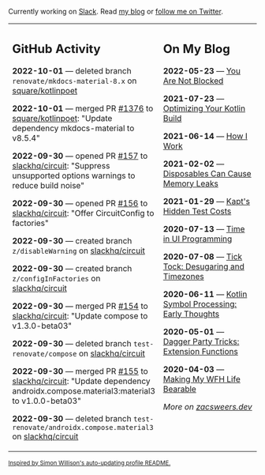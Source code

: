 Currently working on [Slack](https://slack.com/). Read [my blog](https://zacsweers.dev/) or [follow me on Twitter](https://twitter.com/ZacSweers).

<table><tr><td valign="top" width="60%">

## GitHub Activity
<!-- githubActivity starts -->
**2022-10-01** — deleted branch `renovate/mkdocs-material-8.x` on [square/kotlinpoet](https://github.com/square/kotlinpoet)

**2022-10-01** — merged PR [#1376](https://github.com/square/kotlinpoet/pull/1376) to [square/kotlinpoet](https://github.com/square/kotlinpoet): "Update dependency mkdocs-material to v8.5.4"

**2022-09-30** — opened PR [#157](https://github.com/slackhq/circuit/pull/157) to [slackhq/circuit](https://github.com/slackhq/circuit): "Suppress unsupported options warnings to reduce build noise"

**2022-09-30** — opened PR [#156](https://github.com/slackhq/circuit/pull/156) to [slackhq/circuit](https://github.com/slackhq/circuit): "Offer CircuitConfig to factories"

**2022-09-30** — created branch `z/disableWarning` on [slackhq/circuit](https://github.com/slackhq/circuit)

**2022-09-30** — created branch `z/configInFactories` on [slackhq/circuit](https://github.com/slackhq/circuit)

**2022-09-30** — merged PR [#154](https://github.com/slackhq/circuit/pull/154) to [slackhq/circuit](https://github.com/slackhq/circuit): "Update compose to v1.3.0-beta03"

**2022-09-30** — deleted branch `test-renovate/compose` on [slackhq/circuit](https://github.com/slackhq/circuit)

**2022-09-30** — merged PR [#155](https://github.com/slackhq/circuit/pull/155) to [slackhq/circuit](https://github.com/slackhq/circuit): "Update dependency androidx.compose.material3:material3 to v1.0.0-beta03"

**2022-09-30** — deleted branch `test-renovate/androidx.compose.material3` on [slackhq/circuit](https://github.com/slackhq/circuit)
<!-- githubActivity ends -->
</td><td valign="top" width="40%">

## On My Blog
<!-- blog starts -->
**2022-05-23** — [You Are Not Blocked](https://www.zacsweers.dev/you-are-not-blocked/)

**2021-07-23** — [Optimizing Your Kotlin Build](https://www.zacsweers.dev/optimizing-your-kotlin-build/)

**2021-06-14** — [How I Work](https://www.zacsweers.dev/how-i-work/)

**2021-02-02** — [Disposables Can Cause Memory Leaks](https://www.zacsweers.dev/disposables-can-cause-memory-leaks/)

**2021-01-29** — [Kapt's Hidden Test Costs](https://www.zacsweers.dev/kapts-hidden-test-costs/)

**2020-07-13** — [Time in UI Programming](https://www.zacsweers.dev/time-in-ui/)

**2020-07-08** — [Tick Tock: Desugaring and Timezones](https://www.zacsweers.dev/ticktock-desugaring-timezones/)

**2020-06-11** — [Kotlin Symbol Processing: Early Thoughts](https://www.zacsweers.dev/kotlin-symbol-processor-early-thoughts/)

**2020-05-01** — [Dagger Party Tricks: Extension Functions](https://www.zacsweers.dev/dagger-party-tricks-extension-functions/)

**2020-04-03** — [Making My WFH Life Bearable](https://www.zacsweers.dev/making-wfh-life-bearable/)
<!-- blog ends -->
_More on [zacsweers.dev](https://zacsweers.dev/)_
</td></tr></table>

<sub><a href="https://simonwillison.net/2020/Jul/10/self-updating-profile-readme/">Inspired by Simon Willison's auto-updating profile README.</a></sub>